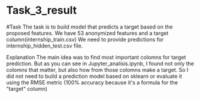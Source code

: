 # Task_3_result

#Task
The task is to build model that predicts a target based on the proposed features.
We have 53 anonymized features and a target column(internship_train.csv)
We need to provide predictions for internship_hidden_test.csv file.

Explanation
The main idea was to find most important colomns for target prediction. But as you can see in Jupyter_analisis.ipynb, I found not only the colomns that matter, but also how from those colomns make a target. So I did not need to build a prediction model based on sklearn or evaluate it using the RMSE metric (100% accuracy because it's a formula for the "target" column)

